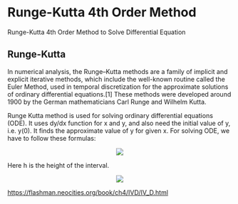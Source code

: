 # Runge-Kutta 4th Order Method
Runge-Kutta 4th Order Method to Solve Differential Equation

## Runge-Kutta
In numerical analysis, the Runge–Kutta methods are a family of implicit and explicit iterative methods, which include the well-known routine called the Euler Method, used in temporal discretization for the approximate solutions of ordinary differential equations.[1] These methods were developed around 1900 by the German mathematicians Carl Runge and Wilhelm Kutta.





Runge Kutta method is used for solving ordinary differential equations (ODE). It uses dy/dx function for x and y, and also need the initial value of y, i.e. y(0). It finds the approximate value of y for given x. For solving ODE, we have to follow these formulas:




<p align="center">
 <img src="https://www.tutorialspoint.com/assets/questions/media/9950/rung_kutta.jpg">
 </p>

Here h is the height of the interval.





<p align="center">
 <img src="https://raw.githubusercontent.com/aliseif321/Runge-Kutta/main/Pictures/Untitvvled.png">
 </p>

https://flashman.neocities.org/book/ch4/IVD/IV_D.html

